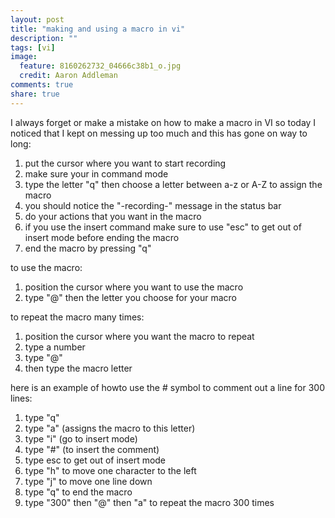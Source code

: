 ```yaml
---
layout: post
title: "making and using a macro in vi"
description: ""
tags: [vi]
image:
  feature: 8160262732_04666c38b1_o.jpg
  credit: Aaron Addleman
comments: true
share: true
---
```



I always forget or make a mistake on how to make a macro in VI so today I noticed that I kept on messing up too much and this has gone on way to long:

1. put the cursor where you want to start recording
1. make sure your in command mode
1. type the letter "q" then choose a letter between a-z or A-Z to assign the macro
1. you should notice the "-recording-" message in the status bar
1. do your actions that you want in the macro
1. if you use the insert command make sure to use "esc" to get out of insert mode before ending the macro
1. end the macro by pressing "q"

to use the macro:

1. position the cursor where you want to use the macro
1. type "@" then the letter you choose for your macro

to repeat the macro many times:

1. position the cursor where you want the macro to repeat
1. type a number
1. type "@"
1. then type the macro letter

here is an example of howto use the # symbol to comment out a line for 300 lines:

1. type "q"
1. type "a" (assigns the macro to this letter)
1. type "i" (go to insert mode)
1. type "#" (to insert the comment)
1. type esc to get out of insert mode
1. type "h" to move one character to the left
1. type "j" to move one line down
1. type "q" to end the macro
1. type "300" then "@" then "a" to repeat the macro 300 times
